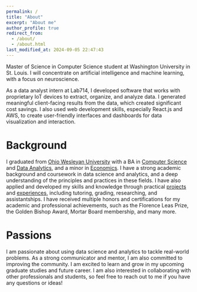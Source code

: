 ```yaml
---
permalink: /
title: "About"
excerpt: "About me"
author_profile: true
redirect_from:
  - /about/
  - /about.html
last_modified_at: 2024-09-05 22:47:43
---
```


Master of Science in Computer Science student at Washington University in St. Louis. I will concentrate on artificial intelligence and machine learning, with a focus on neuroscience.

As a data analyst intern at Lab714, I developed software that works with proprietary IoT devices to extract, organize, and analyze data. I generated meaningful client-facing results from the data, which created significant cost savings. I also used web development skills, especially React.js and AWS, to create user-friendly interfaces and dashboards for data visualization and interaction.

# Background

I graduated from [Ohio Wesleyan University](https://www.owu.edu/) with a BA in [Computer Science](https://www.owu.edu/academics/departments-programs/department-of-mathematics-and-computer-science/computer-science-general-major/) and [Data Analytics](https://www.owu.edu/academics/departments-programs/data-analytics-program/data-analytics-major/), and a minor in [Economics](https://www.owu.edu/academics/departments-programs/economics-and-business-department/minors/#:~:text=More%20Information-,Economics%20Minor,-Economics%20is%20a). I have a strong academic background and coursework in data science and analytics, and a deep understanding of the principles and practices in these fields. I have also applied and developed my skills and knowledge through practical [projects](https://agoplareddy.github.io/projects/) and [experiences](https://agoplareddy.github.io/cv/), including tutoring, grading, researching, and assistantships. I have received multiple honors and certifications for my academic and professional achievements, such as the Florence Leas Prize, the Golden Bishop Award, Mortar Board membership, and many more.

# Passions

I am passionate about using data science and analytics to tackle real-world problems. As a strong communicator and mentor, I am also committed to improving the community. I am excited to learn and grow in my upcoming graduate studies and future career. I am also interested in collaborating with other professionals and students, so feel free to reach out to me if you have any questions or ideas!
